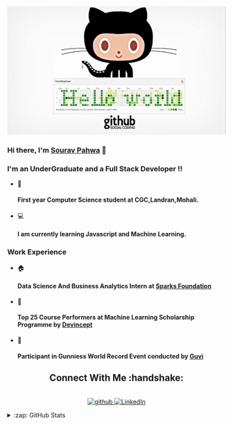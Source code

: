 <img src="https://github.com/Sourav61/Sourav61/blob/master/OIP.jpg" alt="Github Contributions"></img>

#### <h3>Hi there, I'm [Sourav Pahwa](https://sourav61.github.io/progate/) 👋</h3>

#### <h3>I'm an UnderGraduate and a Full Stack Developer !!</h3>

- 🏡 <h4>First year Computer Science student at CGC,Landran,Mohali.</h4>
- 💻 <h4>I am currently learning Javascript and Machine Learning.</h4>

#### <h3>Work Experience</h3>

- 🏠 <h4>Data Science And Business Analytics Intern at [Sparks Foundation](https://www.thesparksfoundationsingapore.org/)</h4>
- 🏢 <h4>Top 25 Course Performers at Machine Learning Scholarship Programme by [Devincept](https://devincept.tech/)</h4>
- 🙂 <h4>Participant in Gunniess World Record Event conducted by [Guvi](https://www.guvi.in/)</h4>

<h2 align="center">Connect With Me :handshake:</h2>
<p align="center">
<a href="https://github.com/Sourav61">
<br />
<img src="https://camo.githubusercontent.com/b2d1ae072c968dbeaf2232f0e1071ae5a7b218b11caec1ae5c69c10ef370a3cc/68747470733a2f2f696d672e736869656c64732e696f2f62616467652f6769746875622d2532333234323932652e7376673f267374796c653d666f722d7468652d6261646765266c6f676f3d676974687562266c6f676f436f6c6f723d7768697465" alt="github" data-canonical-src="https://img.shields.io/badge/github-%2324292e.svg?&amp;style=for-the-badge&amp;logo=github&amp;logoColor=white" style="max-width:100%;">
</a>

<a href="https://www.linkedin.com/in/sourav-pahwa-93b4041b6/" rel="nofollow">
<img alt="LinkedIn" src="https://camo.githubusercontent.com/8bb7c1de40aadb0d8eede2add7716932344b30235088d239831fe0e884de8f82/68747470733a2f2f696d672e736869656c64732e696f2f62616467652f6c696e6b6564696e2532302d2532333030373742352e7376673f267374796c653d666f722d7468652d6261646765266c6f676f3d6c696e6b6564696e266c6f676f436f6c6f723d7768697465" data-canonical-src="https://img.shields.io/badge/linkedin%20-%230077B5.svg?&amp;style=for-the-badge&amp;logo=linkedin&amp;logoColor=white" style="max-width:100%;">
</a>
<details>
  <summary>:zap: GitHub Stats</summary>

  <img align="left" alt="codeSTACKr's GitHub Stats" src="https://github-readme-stats.codestackr.vercel.app/api?username=codeSTACKr&show_icons=true&hide_border=true" />



